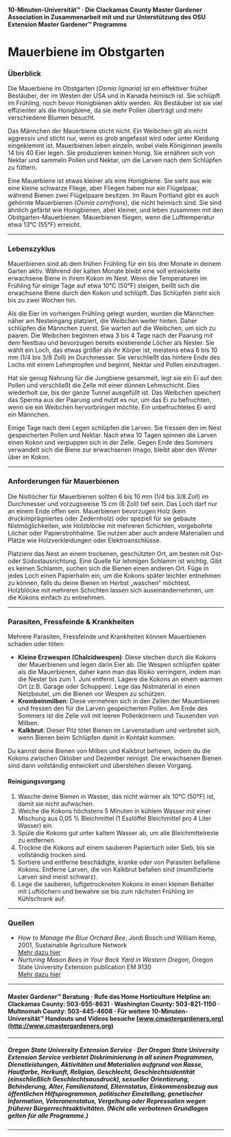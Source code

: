 #### 10-Minuten-Universität™ · Die Clackamas County Master Gardener Association in Zusammenarbeit mit und zur Unterstützung des OSU Extension Master Gardener™ Programms

# Mauerbiene im Obstgarten

### Überblick

Die Mauerbiene im Obstgarten (*Osmia lignaria*) ist ein effektiver früher Bestäuber, der im Westen der USA und in Kanada heimisch ist. Sie schlüpft im Frühling, noch bevor Honigbienen aktiv werden. Als Bestäuber ist sie viel effizienter als die Honigbiene, da sie mehr Pollen überträgt und mehr verschiedene Blumen besucht.

Das Männchen der Mauerbiene sticht nicht. Ein Weibchen gilt als nicht aggressiv und sticht nur, wenn es grob angefasst wird oder unter Kleidung eingeklemmt ist. Mauerbienen leben einzeln, wobei viele Königinnen jeweils 14 bis 40 Eier legen. Sie produzieren keinen Honig. Sie ernähren sich von Nektar und sammeln Pollen und Nektar, um die Larven nach dem Schlüpfen zu füttern.

Eine Mauerbiene ist etwas kleiner als eine Honigbiene. Sie sieht aus wie eine kleine schwarze Fliege, aber Fliegen haben nur ein Flügelpaar, während Bienen zwei Flügelpaare besitzen. Im Raum Portland gibt es auch gehörnte Mauerbienen (*Osmia cornifrons*), die nicht heimisch sind. Sie sind ähnlich gefärbt wie Honigbienen, aber kleiner, und leben zusammen mit den Obstgarten-Mauerbienen. Mauerbienen fliegen, wenn die Lufttemperatur etwa 13°C (55°F) erreicht.

---

### Lebenszyklus

Mauerbienen sind ab dem frühen Frühling für ein bis drei Monate in deinem Garten aktiv. Während der kalten Monate bleibt eine voll entwickelte erwachsene Biene in ihrem Kokon im Nest. Wenn die Temperaturen im Frühling für einige Tage auf etwa 10°C (50°F) steigen, beißt sich die erwachsene Biene durch den Kokon und schlüpft. Das Schlüpfen zieht sich bis zu zwei Wochen hin.

Als die Eier im vorherigen Frühling gelegt wurden, wurden die Männchen näher am Nesteingang platziert, die Weibchen weiter hinten. Daher schlüpfen die Männchen zuerst. Sie warten auf die Weibchen, um sich zu paaren. Die Weibchen beginnen etwa 3 bis 4 Tage nach der Paarung mit dem Nestbau und bevorzugen bereits existierende Löcher als Nester. Sie wählt ein Loch, das etwas größer als ihr Körper ist, meistens etwa 6 bis 10 mm (1/4 bis 3/8 Zoll) im Durchmesser. Sie verschließt das hintere Ende des Lochs mit einem Lehmpropfen und beginnt, Nektar und Pollen einzutragen.

Hat sie genug Nahrung für die Jungbiene gesammelt, legt sie ein Ei auf den Pollen und verschließt die Zelle mit einer dünnen Lehmschicht. Dies wiederholt sie, bis der ganze Tunnel ausgefüllt ist. Das Weibchen speichert das Sperma aus der Paarung und nutzt es nur, um das Ei zu befruchten, wenn sie ein Weibchen hervorbringen möchte. Ein unbefruchtetes Ei wird ein Männchen.

Einige Tage nach dem Legen schlüpfen die Larven. Sie fressen den im Nest gespeicherten Pollen und Nektar. Nach etwa 10 Tagen spinnen die Larven einen Kokon und verpuppen sich in der Zelle. Gegen Ende des Sommers verwandelt sich die Biene zur erwachsenen Imago, bleibt aber den Winter über im Kokon.

---

### Anforderungen für Mauerbienen

Die Nistlöcher für Mauerbienen sollten 6 bis 10 mm (1/4 bis 3/8 Zoll) im Durchmesser und vorzugsweise 15 cm (6 Zoll) tief sein. Das Loch darf nur an einem Ende offen sein. Mauerbienen bevorzugen Holz (kein druckimprägniertes oder Zedernholz) oder speziell für sie gebaute Nistmöglichkeiten, wie Holzblöcke mit mehreren Schichten, vorgebohrte Löcher oder Papierstrohhalme. Sie nutzen aber auch andere Materialien und Plätze wie Holzverkleidungen oder Elektroanschlüsse.

Platziere das Nest an einem trockenen, geschützten Ort, am besten mit Ost- oder Südostausrichtung. Eine Quelle für lehmigen Schlamm ist wichtig. Gibt es keinen Schlamm, suchen sich die Bienen einen anderen Ort. Füge in jedes Loch einen Papierhalm ein, um die Kokons später leichter entnehmen zu können, falls du deine Bienen im Herbst „waschen“ möchtest. Holzblöcke mit mehreren Schichten lassen sich auseinandernehmen, um die Kokons einfach zu entnehmen.

---

### Parasiten, Fressfeinde & Krankheiten

Mehrere Parasiten, Fressfeinde und Krankheiten können Mauerbienen schaden oder töten:

- **Kleine Erzwespen (Chalcidwespen)**: Diese stechen durch die Kokons der Mauerbienen und legen darin Eier ab. Die Wespen schlüpfen später als die Mauerbienen, daher kann man das Risiko verringern, indem man die Nester bis zum 1. Juni entfernt. Lagere die Kokons an einem warmen Ort (z.B. Garage oder Schuppen). Lege das Nistmaterial in einen Netzbeutel, um die Bienen vor Wespen zu schützen.
- **Krombeinmilben**: Diese vermehren sich in den Zellen der Mauerbienen und fressen den für die Larven gespeicherten Pollen. Am Ende des Sommers ist die Zelle voll mit leeren Pollenkörnern und Tausenden von Milben.
- **Kalkbrut**: Dieser Pilz tötet Bienen im Larvenstadium und verbreitet sich, wenn Bienen beim Schlüpfen damit in Kontakt kommen.

Du kannst deine Bienen von Milben und Kalkbrut befreien, indem du die Kokons zwischen Oktober und Dezember reinigst. Die erwachsenen Bienen sind dann vollständig entwickelt und überstehen diesen Vorgang.

#### Reinigungsvorgang

1. Wasche deine Bienen in Wasser, das nicht wärmer als 10°C (50°F) ist, damit sie nicht aufwachen.
2. Weiche die Kokons höchstens 5 Minuten in kühlem Wasser mit einer Mischung aus 0,05 % Bleichmittel (1 Esslöffel Bleichmittel pro 4 Liter Wasser) ein.
3. Spüle die Kokons gut unter kaltem Wasser ab, um alle Bleichmittelreste zu entfernen.
4. Trockne die Kokons auf einem sauberen Papiertuch oder Sieb, bis sie vollständig trocken sind.
5. Sortiere und entferne beschädigte, kranke oder von Parasiten befallene Kokons. Entferne Larven, die von Kalkbrut befallen sind (mumifizierte Larven sind meist schwarz).
6. Lege die sauberen, luftgetrockneten Kokons in einen kleinen Behälter mit Luftlöchern und bewahre sie bis zum nächsten Frühling im Kühlschrank auf.

---

### Quellen

- *How to Manage the Blue Orchard Bee*, Jordi Bosch und William Kemp, 2001, Sustainable Agriculture Network  
  [Mehr dazu hier](https://www.sare.org/wpcontent/uploads/How_to_Manage_the_Blue_Orchard_Bee.pdf)
- *Nurturing Mason Bees in Your Back Yard in Western Oregon*, Oregon State University Extension publication EM 9130  
  [Mehr dazu hier](https://catalog.extension.oregonstate.edu/em9130)

---

#### Master Gardener™ Beratung · Rufe das Home Horticulture Helpline an: Clackamas County: 503-655-8631 · Washington County: 503-821-1150 · Multnomah County: 503-445-4608 · Für weitere 10-Minuten-Universität™ Handouts und Videos besuche [www.cmastergardeners.org](http://www.cmastergardeners.org)

---

##### Oregon State University Extension Service · Der Oregon State University Extension Service verbietet Diskriminierung in all seinen Programmen, Dienstleistungen, Aktivitäten und Materialien aufgrund von Rasse, Hautfarbe, Herkunft, Religion, Geschlecht, Geschlechtsidentität (einschließlich Geschlechtsausdruck), sexueller Orientierung, Behinderung, Alter, Familienstand, Elternstatus, Einkommensbezug aus öffentlichen Hilfsprogrammen, politischer Einstellung, genetischer Information, Veteranenstatus, Vergeltung oder Repressalien wegen früherer Bürgerrechtsaktivitäten. (Nicht alle verbotenen Grundlagen gelten für alle Programme.)
---